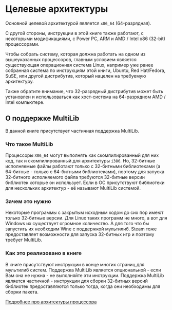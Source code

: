 # Целевые архитектуры

Основной целевой архитектурой является `x86_64` (64-разрядная). 

С другой стороны, инструкции в этой книге также работают, с некоторыми модификациями, с Power PC, ARM и AMD / Intel x86 (32-bit) процессорами. 

Чтобы собрать систему, которая должна работать на одном из вышеуказанных процессоров, главным условием является существующая операционная система Linux, например уже ранее собранная система по инструкциям этой книги, Ubuntu, Red Hat/Fedora, SuSE, или другой дистрибутив, который нацелен на требуемую архитектуру. 

Также обратите внимание, что 32-разрядный дистрибутив может быть установлен и использоваться как хост-система на 64-разрядном AMD / Intel компьютере.

## О поддержке MultiLib

В данной книге присутствует частичная поддержка MultiLib.

### Что такое MultiLib

Процессоры ``X86_64`` могут выполнять как скомпилированный для них код, так и скомпилированный для архитектуры ``i386``.
Но, 32-битные исполняемые файлы работают только с 32-битными библиотеками (а 64-битные - только с 64-битными библиотеками), поэтому для запуска 32-битного исполняемого файла требуются 32-битные версии библиотек которые он использует.
Если в ОС присутствуют библиотеки для нескольких архитектур - её называют MultiLib системой.

### Зачем это нужно

Некоторые программы с закрытым исходным кодом до сих пор имеют только 32-битные версии. Для Linux таких программ не много, а вот для Windows их существует огромное количество. А для того что бы запустить их необходим Wine с поддержкой мультилиб. Steam тоже предоставляет возможности для запуска 32-битных игр и поэтому требует MultiLib.

### Как это реализовано в книге

В книге присутствуют инструкции в конце многих страниц для мультилиб систем. Поддержка MultiLib является опциональной - если Вам она не нужна - не выполняйте эти инструкции.
Поддержка MultiLib является частичной - инструкции для сборки 32-битных версий библиотек предоставляются только тогда, когда они необходимы для сборки пакета.

[Подробнее про архитектуры процессора](additional/cpu-arch)
